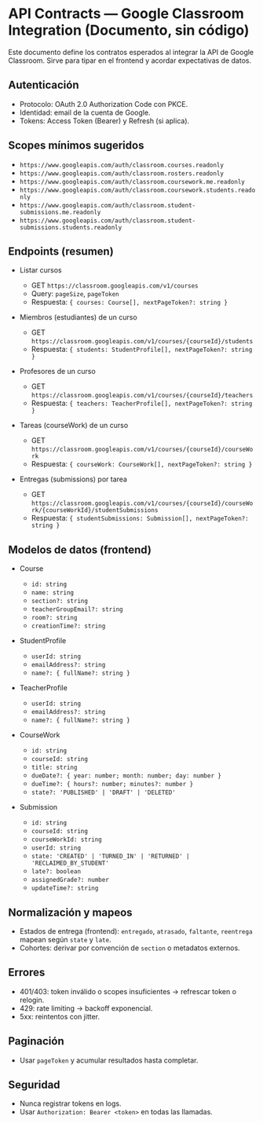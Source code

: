 # API Contracts — Google Classroom Integration (Documento, sin código)

Este documento define los contratos esperados al integrar la API de Google Classroom. Sirve para tipar en el frontend y acordar expectativas de datos.

## Autenticación
- Protocolo: OAuth 2.0 Authorization Code con PKCE.
- Identidad: email de la cuenta de Google.
- Tokens: Access Token (Bearer) y Refresh (si aplica).

## Scopes mínimos sugeridos
- `https://www.googleapis.com/auth/classroom.courses.readonly`
- `https://www.googleapis.com/auth/classroom.rosters.readonly`
- `https://www.googleapis.com/auth/classroom.coursework.me.readonly`
- `https://www.googleapis.com/auth/classroom.coursework.students.readonly`
- `https://www.googleapis.com/auth/classroom.student-submissions.me.readonly`
- `https://www.googleapis.com/auth/classroom.student-submissions.students.readonly`

## Endpoints (resumen)

- Listar cursos
  - GET `https://classroom.googleapis.com/v1/courses`
  - Query: `pageSize`, `pageToken`
  - Respuesta: `{ courses: Course[], nextPageToken?: string }`

- Miembros (estudiantes) de un curso
  - GET `https://classroom.googleapis.com/v1/courses/{courseId}/students`
  - Respuesta: `{ students: StudentProfile[], nextPageToken?: string }`

- Profesores de un curso
  - GET `https://classroom.googleapis.com/v1/courses/{courseId}/teachers`
  - Respuesta: `{ teachers: TeacherProfile[], nextPageToken?: string }`

- Tareas (courseWork) de un curso
  - GET `https://classroom.googleapis.com/v1/courses/{courseId}/courseWork`
  - Respuesta: `{ courseWork: CourseWork[], nextPageToken?: string }`

- Entregas (submissions) por tarea
  - GET `https://classroom.googleapis.com/v1/courses/{courseId}/courseWork/{courseWorkId}/studentSubmissions`
  - Respuesta: `{ studentSubmissions: Submission[], nextPageToken?: string }`

## Modelos de datos (frontend)

- Course
  - `id: string`
  - `name: string`
  - `section?: string`
  - `teacherGroupEmail?: string`
  - `room?: string`
  - `creationTime?: string`

- StudentProfile
  - `userId: string`
  - `emailAddress?: string`
  - `name?: { fullName?: string }`

- TeacherProfile
  - `userId: string`
  - `emailAddress?: string`
  - `name?: { fullName?: string }`

- CourseWork
  - `id: string`
  - `courseId: string`
  - `title: string`
  - `dueDate?: { year: number; month: number; day: number }`
  - `dueTime?: { hours?: number; minutes?: number }`
  - `state?: 'PUBLISHED' | 'DRAFT' | 'DELETED'`

- Submission
  - `id: string`
  - `courseId: string`
  - `courseWorkId: string`
  - `userId: string`
  - `state: 'CREATED' | 'TURNED_IN' | 'RETURNED' | 'RECLAIMED_BY_STUDENT'`
  - `late?: boolean`
  - `assignedGrade?: number`
  - `updateTime?: string`

## Normalización y mapeos
- Estados de entrega (frontend): `entregado`, `atrasado`, `faltante`, `reentrega` mapean según `state` y `late`.
- Cohortes: derivar por convención de `section` o metadatos externos.

## Errores
- 401/403: token inválido o scopes insuficientes → refrescar token o relogin.
- 429: rate limiting → backoff exponencial.
- 5xx: reintentos con jitter.

## Paginación
- Usar `pageToken` y acumular resultados hasta completar.

## Seguridad
- Nunca registrar tokens en logs.
- Usar `Authorization: Bearer <token>` en todas las llamadas.

